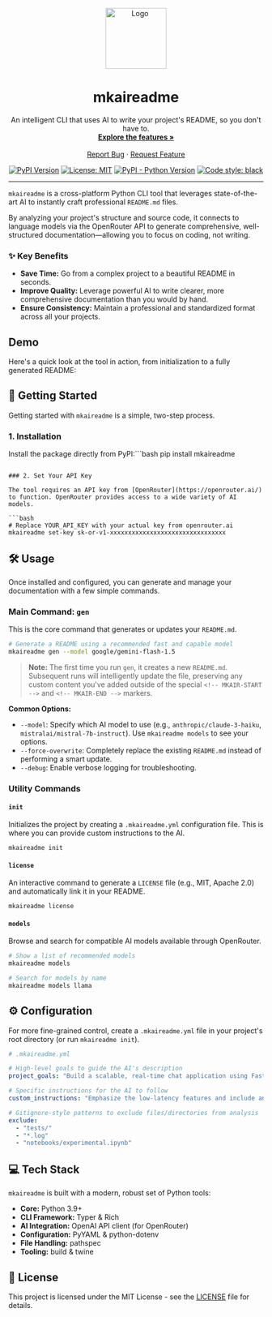 <div align="center">
  <br />
    <a href="https://pypi.org/project/mkaireadme/"><img src="https://i.imgur.com/L1p2s2u.png" alt="Logo" width="120"></a>
  <br />

  <h1 align="center">mkaireadme</h1>

  <p align="center">
    An intelligent CLI that uses AI to write your project's README, so you don't have to.
    <br />
    <a href="#-features"><strong>Explore the features »</strong></a>
    <br />
    <br />
    <a href="https://github.com/your-username/mkaireadme/issues">Report Bug</a>
    ·
    <a href="https://github.com/your-username/mkaireadme/issues">Request Feature</a>
  </p>
</div>

<p align="center">
  <a href="https://pypi.org/project/mkaireadme/"><img alt="PyPI Version" src="https://badge.fury.io/py/mkaireadme.svg"></a>
  <a href="https://opensource.org/licenses/MIT"><img alt="License: MIT" src="https://img.shields.io/badge/License-MIT-yellow.svg"></a>
  <a href="https://pypi.org/project/mkaireadme/"><img alt="PyPI - Python Version" src="https://img.shields.io/pypi/pyversions/mkaireadme"></a>
  <a href="https://github.com/psf/black"><img alt="Code style: black" src="https://img.shields.io/badge/code%20style-black-000000.svg"></a>
</p>

---

`mkaireadme` is a cross-platform Python CLI tool that leverages state-of-the-art AI to instantly craft professional `README.md` files.

By analyzing your project's structure and source code, it connects to language models via the OpenRouter API to generate comprehensive, well-structured documentation—allowing you to focus on coding, not writing.

### ✨ Key Benefits

*   **Save Time:** Go from a complex project to a beautiful README in seconds.
*   **Improve Quality:** Leverage powerful AI to write clearer, more comprehensive documentation than you would by hand.
*   **Ensure Consistency:** Maintain a professional and standardized format across all your projects.

##  Demo

Here's a quick look at the tool in action, from initialization to a fully generated README:



## 🚀 Getting Started

Getting started with `mkaireadme` is a simple, two-step process.

### 1. Installation

Install the package directly from PyPI:```bash
pip install mkaireadme
```

### 2. Set Your API Key

The tool requires an API key from [OpenRouter](https://openrouter.ai/) to function. OpenRouter provides access to a wide variety of AI models.

```bash
# Replace YOUR_API_KEY with your actual key from openrouter.ai
mkaireadme set-key sk-or-v1-xxxxxxxxxxxxxxxxxxxxxxxxxxxxxxxx
```

## 🛠️ Usage

Once installed and configured, you can generate and manage your documentation with a few simple commands.

### Main Command: `gen`

This is the core command that generates or updates your `README.md`.

```bash
# Generate a README using a recommended fast and capable model
mkaireadme gen --model google/gemini-flash-1.5
```
> **Note:** The first time you run `gen`, it creates a new `README.md`. Subsequent runs will intelligently update the file, preserving any custom content you've added outside of the special `<!-- MKAIR-START -->` and `<!-- MKAIR-END -->` markers.

**Common Options:**
*   `--model`: Specify which AI model to use (e.g., `anthropic/claude-3-haiku`, `mistralai/mistral-7b-instruct`). Use `mkaireadme models` to see your options.
*   `--force-overwrite`: Completely replace the existing `README.md` instead of performing a smart update.
*   `--debug`: Enable verbose logging for troubleshooting.

### Utility Commands

#### `init`
Initializes the project by creating a `.mkaireadme.yml` configuration file. This is where you can provide custom instructions to the AI.
```bash
mkaireadme init
```

#### `license`
An interactive command to generate a `LICENSE` file (e.g., MIT, Apache 2.0) and automatically link it in your README.
```bash
mkaireadme license
```

#### `models`
Browse and search for compatible AI models available through OpenRouter.
```bash
# Show a list of recommended models
mkaireadme models

# Search for models by name
mkaireadme models llama
```

## ⚙️ Configuration

For more fine-grained control, create a `.mkaireadme.yml` file in your project's root directory (or run `mkaireadme init`).

```yaml
# .mkaireadme.yml

# High-level goals to guide the AI's description
project_goals: "Build a scalable, real-time chat application using FastAPI and WebSockets."

# Specific instructions for the AI to follow
custom_instructions: "Emphasize the low-latency features and include an example of the WebSocket API. Do not mention the database structure."

# Gitignore-style patterns to exclude files/directories from analysis
exclude:
  - "tests/"
  - "*.log"
  - "notebooks/experimental.ipynb"
```

## 💻 Tech Stack

`mkaireadme` is built with a modern, robust set of Python tools:

*   **Core:** Python 3.9+
*   **CLI Framework:** Typer & Rich
*   **AI Integration:** OpenAI API client (for OpenRouter)
*   **Configuration:** PyYAML & python-dotenv
*   **File Handling:** pathspec
*   **Tooling:** build & twine

## 📄 License

This project is licensed under the MIT License - see the [LICENSE](LICENSE) file for details.